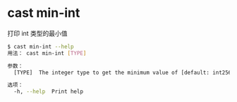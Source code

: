 # cast min-int

打印 int 类型的最小值

```bash
$ cast min-int --help
用法： cast min-int [TYPE]

参数：
  [TYPE]  The integer type to get the minimum value of [default: int256]

选项：
  -h, --help  Print help
```